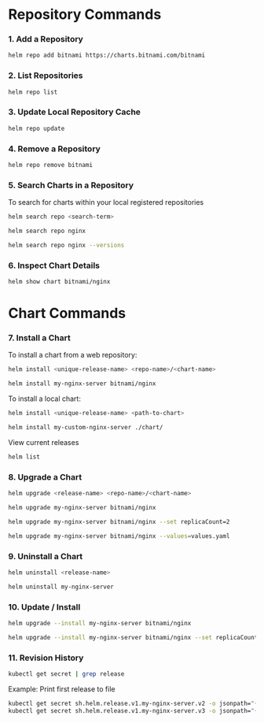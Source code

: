 # Repository Commands

### 1. Add a Repository
```bash
helm repo add bitnami https://charts.bitnami.com/bitnami
```

### 2. List Repositories
```bash
helm repo list
```

### 3. Update Local Repository Cache
```bash 
helm repo update
```
### 4. Remove a Repository
```bash
helm repo remove bitnami
```

### 5. Search Charts in a Repository
To search for charts within your local registered repositories
```bash
helm search repo <search-term>
```

```bash
helm search repo nginx
```

```bash
helm search repo nginx --versions
```

### 6. Inspect Chart Details
```bash
helm show chart bitnami/nginx
```

# Chart Commands

### 7. Install a Chart
To install a chart from a web repository:

```bash
helm install <unique-release-name> <repo-name>/<chart-name>
```

```bash 
helm install my-nginx-server bitnami/nginx
```

To install a local chart:
```bash
helm install <unique-release-name> <path-to-chart>
```

```bash 
helm install my-custom-nginx-server ./chart/
```
View current releases
```bash 
helm list
```

### 8. Upgrade a Chart
```bash
helm upgrade <release-name> <repo-name>/<chart-name>
```

```bash
helm upgrade my-nginx-server bitnami/nginx
```

```bash
helm upgrade my-nginx-server bitnami/nginx --set replicaCount=2
```

```bash
helm upgrade my-nginx-server bitnami/nginx --values=values.yaml
```

### 9. Uninstall a Chart
```bash
helm uninstall <release-name>
```
```bash
helm uninstall my-nginx-server
```

### 10. Update / Install 
```bash
helm upgrade --install my-nginx-server bitnami/nginx
```
```bash
helm upgrade --install my-nginx-server bitnami/nginx --set replicaCount=4
```

### 11. Revision History 
```bash
kubectl get secret | grep release
```
Example: Print first release to file  
```bash
kubectl get secret sh.helm.release.v1.my-nginx-server.v2 -o jsonpath="{.data.release}" | base64 --decode | base64 --decode | gzip -d > release2.json 
kubectl get secret sh.helm.release.v1.my-nginx-server.v3 -o jsonpath="{.data.release}" | base64 --decode | base64 --decode | gzip -d > release3.json 
```



